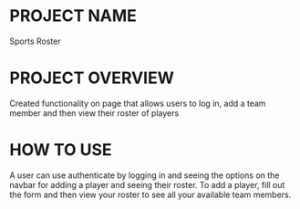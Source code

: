 # PROJECT NAME
Sports Roster
# PROJECT OVERVIEW
Created functionality on page that allows users to log in, add a team member and then view their roster of players
# HOW TO USE
A user can use authenticate by logging in and seeing the options on the navbar for adding a player and seeing their roster. To add a player, fill out the form and then view your roster to see all your available team members.